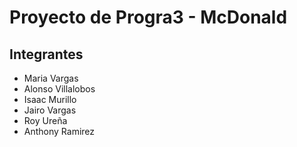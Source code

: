 # Proyecto de Progra3 - McDonald

## Integrantes
- Maria Vargas
- Alonso Villalobos
- Isaac Murillo
- Jairo Vargas
- Roy Ureña
- Anthony Ramirez
